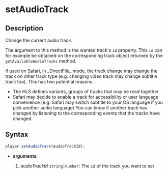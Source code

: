 # setAudioTrack

## Description

Change the current audio track.

The argument to this method is the wanted track's `id` property. This `id` can
for example be obtained on the corresponding track object returned by the
`getAvailableAudioTracks` method.

<div class="warning">
If used on Safari, in _DirectFile_ mode, the track change may change
the track on other track type (e.g. changing video track may change subtitle
track too).
This has two potential reasons :

<ul>
  <li>The HLS defines variants, groups of tracks that may be read together</li>
  <li>Safari may decide to enable a track for accessibility or user language
  convenience (e.g. Safari may switch subtitle to your OS language if you pick
  another audio language)
  You can know if another track has changed by listening to the corresponding
  events that the tracks have changed.</li>
</ul>
</div>

## Syntax

```js
player.setAudioTrack(audioTrackId);
```

 - **arguments**:

   1. _audioTrackId_ `string|number`: The `id` of the track you want to set
